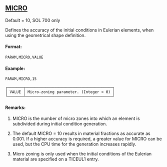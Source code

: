 ## [MICRO](https://nexus.hexagon.com/documentationcenter/bundle/MSC_Nastran_2022.4/page/Nastran_Combined_Book/qrg/parameters/TOC.MICRO.xhtml)

Default = 10, SOL 700 only

Defines the accuracy of the initial conditions in Eulerian elements, when using the geometrical shape definition.

#### Format:

```nastran
PARAM,MICRO,VALUE
```

#### Example:

```nastran
PARAM,MICRO,15
```

```text
┌───────┬───────────────────────────────────────┐
│ VALUE │ Micro-zoning parameter. (Integer > 0) │
└───────┴───────────────────────────────────────┘
```
#### Remarks:

1. MICRO is the number of micro zones into which an element is subdivided during initial condition generation.

2. The default MICRO = 10 results in material fractions as accurate as 0.001. If a higher accuracy is required, a greater value for MICRO can be used, but the CPU time for the generation increases rapidly.

3. Micro zoning is only used when the initial conditions of the Eulerian material are specified on a TICEUL1 entry.

